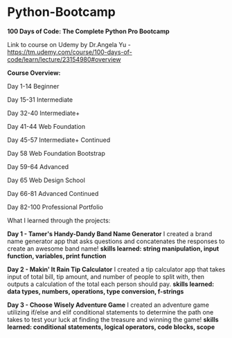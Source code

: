# Python-Bootcamp
**100 Days of Code: The Complete Python Pro Bootcamp**

Link to course on Udemy by Dr.Angela Yu - https://tm.udemy.com/course/100-days-of-code/learn/lecture/23154980#overview

**Course Overview:**

Day 1-14 Beginner

Day 15-31 Intermediate

Day 32-40 Intermediate+

Day 41-44 Web Foundation

Day 45-57 Intermediate+ Continued

Day 58 Web Foundation Bootstrap

Day 59-64 Advanced

Day 65 Web Design School

Day 66-81 Advanced Continued

Day 82-100 Professional Portfolio



What I learned through the projects:

**Day 1 - Tamer's Handy-Dandy Band Name Generator**
I created a brand name generator app that asks questions and concatenates the responses to create an awesome band name!
**skills learned: string manipulation, input function, variables, print function**

**Day 2 - Makin' It Rain Tip Calculator**
I created a tip calculator app that takes input of total bill, tip amount, and number of people to split with, then outputs a calculation of the total each person should pay.
**skills learned: data types, numbers, operations, type conversion, f-strings**

**Day 3 - Choose Wisely Adventure Game**
I created an adventure game utilizing if/else and elif conditional statements to determine the path one takes to test your luck at finding the treasure and winning the game!
**skills learned: conditional statements, logical operators, code blocks, scope**
